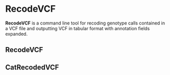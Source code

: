 # RecodeVCF
**RecodeVCF** is a command line tool for recoding genotype calls contained in a VCF file and outputting VCF in tabular format with annotation fields expanded.

## RecodeVCF

## CatRecodedVCF
